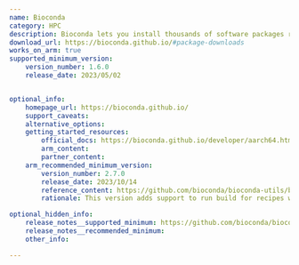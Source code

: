 ```yaml
---
name: Bioconda
category: HPC
description: Bioconda lets you install thousands of software packages related to biomedical research using the conda package manager.
download_url: https://bioconda.github.io/#package-downloads
works_on_arm: true
supported_minimum_version:
    version_number: 1.6.0
    release_date: 2023/05/02


optional_info:
    homepage_url: https://bioconda.github.io/
    support_caveats:
    alternative_options:
    getting_started_resources:
        official_docs: https://bioconda.github.io/developer/aarch64.html
        arm_content:
        partner_content:
    arm_recommended_minimum_version:
        version_number: 2.7.0
        release_date: 2023/10/14
        reference_content: https://github.com/bioconda/bioconda-utils/blob/master/CHANGELOG.md#270-2023-10-14
        rationale: This version adds support to run build for recipes with linux-aarch64 additional-platforms.

optional_hidden_info:
    release_notes__supported_minimum: https://github.com/bioconda/bioconda-utils/blob/master/CHANGELOG.md#160-2023-05-02
    release_notes__recommended_minimum:
    other_info:

---
```

